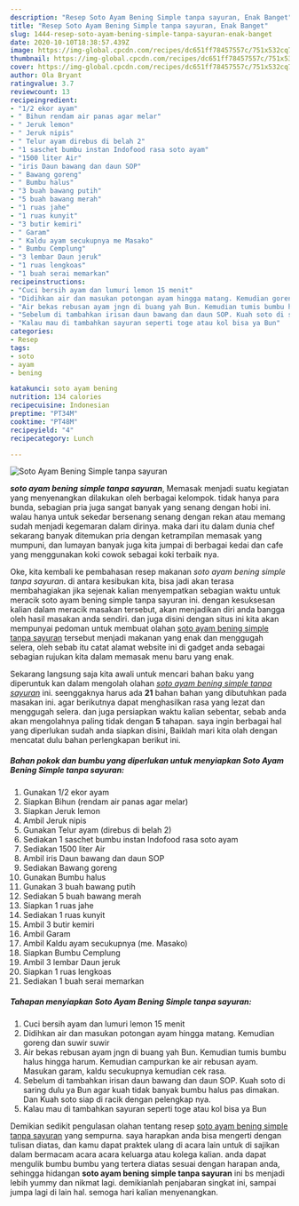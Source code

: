 ```yaml
---
description: "Resep Soto Ayam Bening Simple tanpa sayuran, Enak Banget"
title: "Resep Soto Ayam Bening Simple tanpa sayuran, Enak Banget"
slug: 1444-resep-soto-ayam-bening-simple-tanpa-sayuran-enak-banget
date: 2020-10-10T18:38:57.439Z
image: https://img-global.cpcdn.com/recipes/dc651ff78457557c/751x532cq70/soto-ayam-bening-simple-tanpa-sayuran-foto-resep-utama.jpg
thumbnail: https://img-global.cpcdn.com/recipes/dc651ff78457557c/751x532cq70/soto-ayam-bening-simple-tanpa-sayuran-foto-resep-utama.jpg
cover: https://img-global.cpcdn.com/recipes/dc651ff78457557c/751x532cq70/soto-ayam-bening-simple-tanpa-sayuran-foto-resep-utama.jpg
author: Ola Bryant
ratingvalue: 3.7
reviewcount: 13
recipeingredient:
- "1/2 ekor ayam"
- " Bihun rendam air panas agar melar"
- " Jeruk lemon"
- " Jeruk nipis"
- " Telur ayam direbus di belah 2"
- "1 saschet bumbu instan Indofood rasa soto ayam"
- "1500 liter Air"
- "iris Daun bawang dan daun SOP"
- " Bawang goreng"
- " Bumbu halus"
- "3 buah bawang putih"
- "5 buah bawang merah"
- "1 ruas jahe"
- "1 ruas kunyit"
- "3 butir kemiri"
- " Garam"
- " Kaldu ayam secukupnya me Masako"
- " Bumbu Cemplung"
- "3 lembar Daun jeruk"
- "1 ruas lengkoas"
- "1 buah serai memarkan"
recipeinstructions:
- "Cuci bersih ayam dan lumuri lemon 15 menit"
- "Didihkan air dan masukan potongan ayam hingga matang. Kemudian goreng dan suwir suwir"
- "Air bekas rebusan ayam jngn di buang yah Bun. Kemudian tumis bumbu halus hingga harum. Kemudian campurkan ke air rebusan ayam. Masukan garam, kaldu secukupnya kemudian cek rasa."
- "Sebelum di tambahkan irisan daun bawang dan daun SOP. Kuah soto di saring dulu ya Bun agar kuah tidak banyak bumbu halus pas dimakan. Dan Kuah soto siap di racik dengan pelengkap nya."
- "Kalau mau di tambahkan sayuran seperti toge atau kol bisa ya Bun"
categories:
- Resep
tags:
- soto
- ayam
- bening

katakunci: soto ayam bening 
nutrition: 134 calories
recipecuisine: Indonesian
preptime: "PT34M"
cooktime: "PT48M"
recipeyield: "4"
recipecategory: Lunch

---
```



![Soto Ayam Bening Simple tanpa sayuran](https://img-global.cpcdn.com/recipes/dc651ff78457557c/751x532cq70/soto-ayam-bening-simple-tanpa-sayuran-foto-resep-utama.jpg)

<b><i>soto ayam bening simple tanpa sayuran</i></b>, Memasak menjadi suatu kegiatan yang menyenangkan dilakukan oleh berbagai kelompok. tidak hanya para bunda, sebagian pria juga sangat banyak yang senang dengan hobi ini. walau hanya untuk sekedar bersenang senang dengan rekan atau memang sudah menjadi kegemaran dalam dirinya. maka dari itu dalam dunia chef sekarang banyak ditemukan pria dengan ketrampilan memasak yang mumpuni, dan lumayan banyak juga kita jumpai di berbagai kedai dan cafe yang menggunakan koki cowok sebagai koki terbaik nya.



Oke, kita kembali ke pembahasan resep makanan <i>soto ayam bening simple tanpa sayuran</i>. di antara kesibukan kita, bisa jadi akan terasa membahagiakan jika sejenak kalian menyempatkan sebagian waktu untuk meracik soto ayam bening simple tanpa sayuran ini. dengan kesuksesan kalian dalam meracik masakan tersebut, akan menjadikan diri anda bangga oleh hasil masakan anda sendiri. dan juga disini dengan situs ini kita akan mempunyai pedoman untuk membuat olahan <u>soto ayam bening simple tanpa sayuran</u> tersebut menjadi makanan yang enak dan menggugah selera, oleh sebab itu catat alamat website ini di gadget anda sebagai sebagian rujukan kita dalam memasak menu baru yang enak.


Sekarang langsung saja kita awali untuk mencari bahan baku yang diperuntuk kan dalam mengolah olahan <u><i>soto ayam bening simple tanpa sayuran</i></u> ini. seenggaknya harus ada <b>21</b> bahan bahan yang dibutuhkan pada masakan ini. agar berikutnya dapat menghasilkan rasa yang lezat dan menggugah selera. dan juga persiapkan waktu kalian sebentar, sebab anda akan mengolahnya paling tidak dengan <b>5</b> tahapan. saya ingin berbagai hal yang diperlukan sudah anda siapkan disini, Baiklah mari kita olah dengan mencatat dulu bahan perlengkapan berikut ini.

<!--inarticleads1-->

##### Bahan pokok dan bumbu yang diperlukan untuk menyiapkan Soto Ayam Bening Simple tanpa sayuran:

1. Gunakan 1/2 ekor ayam
1. Siapkan  Bihun (rendam air panas agar melar)
1. Siapkan  Jeruk lemon
1. Ambil  Jeruk nipis
1. Gunakan  Telur ayam (direbus di belah 2)
1. Sediakan 1 saschet bumbu instan Indofood rasa soto ayam
1. Sediakan 1500 liter Air
1. Ambil iris Daun bawang dan daun SOP
1. Sediakan  Bawang goreng
1. Gunakan  Bumbu halus
1. Gunakan 3 buah bawang putih
1. Sediakan 5 buah bawang merah
1. Siapkan 1 ruas jahe
1. Sediakan 1 ruas kunyit
1. Ambil 3 butir kemiri
1. Ambil  Garam
1. Ambil  Kaldu ayam secukupnya (me. Masako)
1. Siapkan  Bumbu Cemplung
1. Ambil 3 lembar Daun jeruk
1. Siapkan 1 ruas lengkoas
1. Sediakan 1 buah serai memarkan




<!--inarticleads2-->

##### Tahapan menyiapkan Soto Ayam Bening Simple tanpa sayuran:

1. Cuci bersih ayam dan lumuri lemon 15 menit
1. Didihkan air dan masukan potongan ayam hingga matang. Kemudian goreng dan suwir suwir
1. Air bekas rebusan ayam jngn di buang yah Bun. Kemudian tumis bumbu halus hingga harum. Kemudian campurkan ke air rebusan ayam. Masukan garam, kaldu secukupnya kemudian cek rasa.
1. Sebelum di tambahkan irisan daun bawang dan daun SOP. Kuah soto di saring dulu ya Bun agar kuah tidak banyak bumbu halus pas dimakan. Dan Kuah soto siap di racik dengan pelengkap nya.
1. Kalau mau di tambahkan sayuran seperti toge atau kol bisa ya Bun




Demikian sedikit pengulasan olahan tentang resep <u>soto ayam bening simple tanpa sayuran</u> yang sempurna. saya harapkan anda bisa mengerti dengan tulisan diatas, dan kamu dapat praktek ulang di acara lain untuk di sajikan dalam bermacam acara acara keluarga atau kolega kalian. anda dapat mengulik bumbu bumbu yang tertera diatas sesuai dengan harapan anda, sehingga hidangan <b>soto ayam bening simple tanpa sayuran</b> ini bs menjadi lebih yummy dan nikmat lagi. demikianlah penjabaran singkat ini, sampai jumpa lagi di lain hal. semoga hari kalian menyenangkan.
